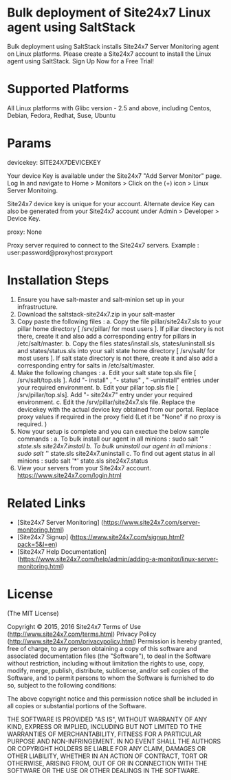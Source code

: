 Bulk deployment of Site24x7 Linux agent using SaltStack
===========

Bulk deployment using SaltStack installs Site24x7 Server Monitoring agent on Linux platforms. Please create a Site24x7 account to install the Linux agent using SaltStack. Sign Up Now for a Free Trial!


Supported Platforms 
============

All Linux platforms with Glibc version - 2.5 and above,  including Centos, Debian, Fedora, 
Redhat, Suse, Ubuntu

Params
============

devicekey: SITE24X7DEVICEKEY 

Your device Key is available under the Site24x7 "Add Server Monitor" page. Log In and navigate to Home > Monitors > Click on the (+) icon > Linux Server Monitoing.

Site24x7 device key is unique for your account. Alternate device Key can also be generated from your Site24x7 account under Admin > Developer > Device Key.

proxy: None

Proxy server required to connect to the Site24x7 servers. Example : user:password@proxyhost:proxyport


Installation Steps
============
1. Ensure you have salt-master and salt-minion set up in your infrastructure.
2. Download the saltstack-site24x7.zip in your salt-master
3. Copy paste the following files :
      a. Copy the file pillar/site24x7.sls to your pillar home directory [ /srv/pillar/ for most users ]. If pillar directory is not there, create it and also add a corresponding entry for pillars in /etc/salt/master.
      b. Copy the files states/install.sls, states/uninstall.sls and states/status.sls into your salt state home directory [ /srv/salt/ for most users ]. If salt state directory is not there, create it and also add a corresponding entry for salts in /etc/salt/master.
3. Make the following changes :
      a. Edit your salt state top.sls file [ /srv/salt/top.sls ]. Add "- install" , "- status" , " -uninstall" entries under your required environment.
      b. Edit your pillar top.sls file [ /srv/pillar/top.sls]. Add "- site24x7" entry under your required environment.
      c. Edit the /srv/pillar/site24x7.sls file. Replace the devicekey with the actual device key obtained from our portal. Replace proxy values if required in the proxy field (Let it be "None" if no proxy is required. )
4. Now your setup is complete and you can exectue the below sample commands :
      a. To bulk install our agent in all minions : sudo salt '*' state.sls site24x7.install
      b. To bulk uninstall our agent in all minions : sudo salt '*' state.sls site24x7.uninstall
      c. To find out agent status in all minions : sudo salt '*' state.sls site24x7.status
5. View your servers from your Site24x7 account. https://www.site24x7.com/login.html

Related Links
=====
* [Site24x7 Server Monitoring] (https://www.site24x7.com/server-monitoring.html)
* [Site24x7 Signup] (https://www.site24x7.com/signup.html?pack=5&l=en)
* [Site24x7 Help Documentation] (https://www.site24x7.com/help/admin/adding-a-monitor/linux-server-monitoring.html)

License
=======

(The MIT License)

Copyright © 2015, 2016 Site24x7
Terms of Use (http://www.site24x7.com/terms.html)
Privacy Policy (http://www.site24x7.com/privacypolicy.html)
Permission is hereby granted, free of charge, to any person obtaining a
copy of this software and associated documentation files (the "Software"),
to deal in the Software without restriction, including without
limitation the rights to use, copy, modify, merge, publish, distribute,
sublicense, and/or sell copies of the Software, and to permit persons
to whom the Software is furnished to do so, subject to the following conditions:

The above copyright notice and this permission notice shall be included
in all copies or substantial portions of the Software.

THE SOFTWARE IS PROVIDED "AS IS", WITHOUT WARRANTY OF ANY KIND, EXPRESS
OR IMPLIED, INCLUDING BUT NOT LIMITED TO THE WARRANTIES OF MERCHANTABILITY,
FITNESS FOR A PARTICULAR PURPOSE AND NON-INFRINGEMENT. IN NO EVENT SHALL
THE AUTHORS OR COPYRIGHT HOLDERS BE LIABLE FOR ANY CLAIM, DAMAGES OR
OTHER LIABILITY, WHETHER IN AN ACTION OF CONTRACT, TORT OR OTHERWISE,
ARISING FROM, OUT OF OR IN CONNECTION WITH THE SOFTWARE OR THE USE OR
OTHER DEALINGS IN THE SOFTWARE.
